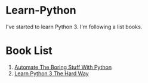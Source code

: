 # Learn-Python
I've started to learn Python 3. I'm following a list books.

# Book List
1. [Automate The Boring Stuff With Python](https://automatetheboringstuff.com)
3. [Learn Python 3 The Hard Way](https://program.bruintech.org/wp-content/uploads/2018/01/learn-python3-the-hard-way-jul-4-2017.pdf)
